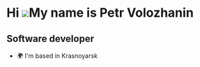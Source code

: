 Hi ![](https://user-images.githubusercontent.com/18350557/176309783-0785949b-9127-417c-8b55-ab5a4333674e.gif)My name is Petr Volozhanin
=======================================================================================================================================

Software developer
------------------

* 🌍  I'm based in Krasnoyarsk
